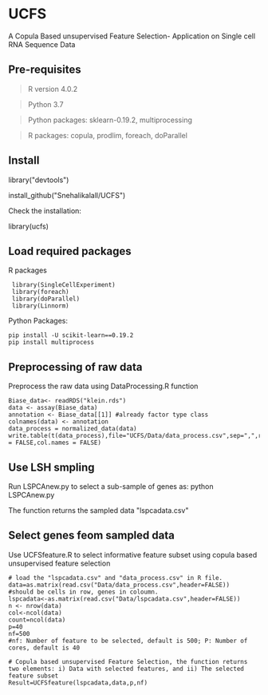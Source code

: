 # UCFS

A Copula Based unsupervised Feature Selection- Application on Single cell RNA Sequence Data

## Pre-requisites

> R version  4.0.2

> Python 3.7

> Python packages: sklearn-0.19.2, multiprocessing

> R packages: copula, prodlim, foreach, doParallel

## Install
library("devtools")

install_github("Snehalikalall/UCFS")

Check the installation:

library(ucfs)

## Load required packages

R packages

     library(SingleCellExperiment)
     library(foreach)
     library(doParallel)
     library(Linnorm)

Python Packages: 
 
    pip install -U scikit-learn==0.19.2
    pip install multiprocess



## Preprocessing of raw data

Preprocess the raw data using DataProcessing.R function

    Biase_data<- readRDS("klein.rds")
    data <- assay(Biase_data) 
    annotation <- Biase_data[[1]] #already factor type class
    colnames(data) <- annotation
    data_process = normalized_data(data)
    write.table(t(data_process),file="UCFS/Data/data_process.csv",sep=",",row.names = FALSE,col.names = FALSE)

## Use LSH smpling

Run LSPCAnew.py to select a sub-sample of genes as:  python LSPCAnew.py 

The function returns the sampled data "lspcadata.csv" 

## Select genes feom sampled data 

Use UCFSfeature.R to select informative feature subset using copula based unsupervised feature selection

    # load the "lspcadata.csv" and "data_process.csv" in R file.  
    data=as.matrix(read.csv("Data/data_process.csv",header=FALSE))    #should be cells in row, genes in coloumn.
    lspcadata<-as.matrix(read.csv("Data/lspcadata.csv",header=FALSE))
    n <- nrow(data)
    col<-ncol(data)
    count=ncol(data)
    p=40
    nf=500
    #nf: Number of feature to be selected, default is 500; P: Number of cores, default is 40

    # Copula based unsupervised Feature Selection, the function returns two elements: i) Data with selected features, and ii) The selected feature subset
    Result=UCFSfeature(lspcadata,data,p,nf)
    
   
